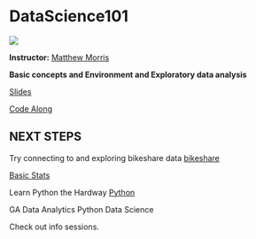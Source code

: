 # DataScience101

![](https://ga-core.s3.amazonaws.com/production/uploads/program/default_image/1560/thumb_data_science.jpg)


<b/>Instructor:</b> <a href="https://www.linkedin.com/in/matthew-morris-4a58b72b/">Matthew Morris</a>

<!-- **Note:** Prior to the first day of class complete the 10-15 hours of pre-work in order to be properly prepared for class [(prework)](https://gist.github.com/kevinmcalear/9e5625d5eac58fe35de8#account) -->

**Basic concepts and Environment and Exploratory data analysis**

[Slides](https://github.com/Morrisdata/DataScience101/blob/master/gitPYTHON%20SETUP.pdf) 

[Code Along](https://github.com/Morrisdata/DataScience101/blob/master/DS_intro.ipynb)

## NEXT STEPS
Try connecting to and exploring bikeshare data
[bikeshare](https://github.com/Morrisdata/DataScience101/blob/master/bikeshare.csv)

[Basic Stats](https://www.khanacademy.org/math/statistics-probability)

Learn Python the Hardway
[Python](https://learnpythonthehardway.org/book/)

GA
Data Analytics
Python
Data Science

Check out info sessions.
